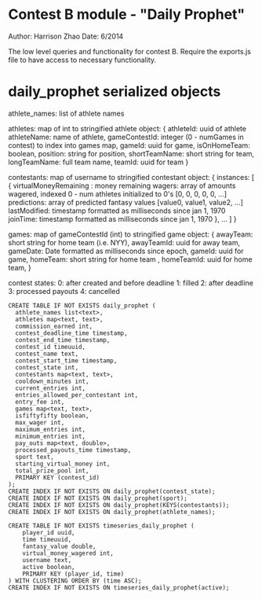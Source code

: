 Contest B module - "Daily Prophet"
====================================
Author: Harrison Zhao
Date: 6/2014

The low level queries and functionality for contest B.
Require the exports.js file to have access to necessary functionality.

daily_prophet serialized objects
===================================================
  athlete_names: list of athlete names

  athletes: map of int to stringified athlete object:
  {
    athleteId: uuid of athlete
    athleteName: name of athlete,
    gameContestId: integer (0 - numGames in contest) to index into games map,
    gameId: uuid for game,
    isOnHomeTeam: boolean,
    position: string for position,
    shortTeamName: short string for team,
    longTeamName: full team name,
    teamId: uuid for team
  }

  contestants: map of username to stringified contestant object:
  {
    instances: [
    {
      virtualMoneyRemaining : money remaining
      wagers: array of amounts wagered, indexed 0 - num athletes initialized to 0's
      [0, 0, 0, 0, 0, ...]
      predictions: array of predicted fantasy values
      [value0, value1, value2, ...]
      lastModified: timestamp formatted as milliseconds since jan 1, 1970
      joinTime: timestamp formatted as milliseconds since jan 1, 1970
    },
    ...
    ]
  }

  games: map of gameContestId (int) to stringified game object:
  {
    awayTeam: short string for home team (i.e. NYY),
    awayTeamId: uuid for away team,
    gameDate: Date formatted as milliseconds since epoch,
    gameId: uuid for game,
    homeTeam: short string for home team ,
    homeTeamId: uuid for home team,
  }

  contest states:
  0: after created and before deadline
  1: filled
  2: after deadline
  3: processed payouts
  4: cancelled

    CREATE TABLE IF NOT EXISTS daily_prophet (
      athlete_names list<text>,
      athletes map<text, text>,
      commission_earned int,
      contest_deadline_time timestamp,
      contest_end_time timestamp,
      contest_id timeuuid,
      contest_name text,
      contest_start_time timestamp,
      contest_state int,
      contestants map<text, text>,
      cooldown_minutes int,
      current_entries int,
      entries_allowed_per_contestant int,
      entry_fee int,
      games map<text, text>,
      isfiftyfifty boolean,
      max_wager int,
      maximum_entries int,
      minimum_entries int,
      pay_outs map<text, double>,
      processed_payouts_time timestamp,
      sport text,
      starting_virtual_money int,
      total_prize_pool int,
      PRIMARY KEY (contest_id)
    );
    CREATE INDEX IF NOT EXISTS ON daily_prophet(contest_state);
    CREATE INDEX IF NOT EXISTS ON daily_prophet(sport);
    CREATE INDEX IF NOT EXISTS ON daily_prophet(KEYS(contestants));
    CREATE INDEX IF NOT EXISTS ON daily_prophet(athlete_names);

    CREATE TABLE IF NOT EXISTS timeseries_daily_prophet (
        player_id uuid,
        time timeuuid,
        fantasy_value double,
        virtual_money_wagered int,
        username text,
        active boolean,
        PRIMARY KEY (player_id, time)
    ) WITH CLUSTERING ORDER BY (time ASC);
    CREATE INDEX IF NOT EXISTS ON timeseries_daily_prophet(active);